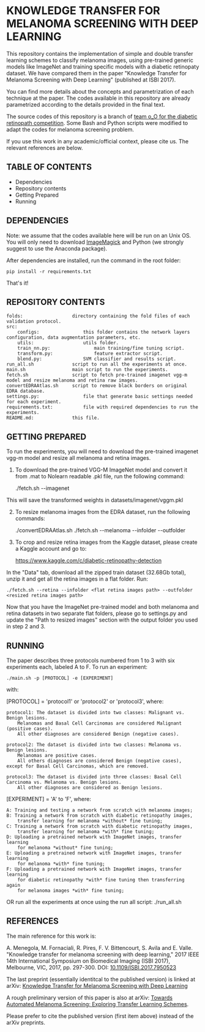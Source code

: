 KNOWLEDGE TRANSFER FOR MELANOMA SCREENING WITH DEEP LEARNING
=========================

This repository contains the implementation of simple and double transfer learning schemes to classify melanoma images, using pre-trained generic models like ImageNet and training specific models with a diabetic retinopaty dataset. We have compared them in the paper "Knowledge Transfer for Melanoma Screening with Deep Learning" (published at ISBI 2017).

You can find more details about the concepts and parametrization of each technique at the paper. The codes available in this repository are already parametrized according to the details provided in the final text.

The source codes of this repository is a branch of [team o_O for the diabetic retinopath competition](https://github.com/sveitser/kaggle_diabetic). Some Bash and Python scripts were modified to adapt the codes for melanoma screening problem.

If you use this work in any academic/official context, please cite us. The relevant references are below.

TABLE OF CONTENTS
------------------

 - Dependencies
 - Repository contents
 - Getting Prepared
 - Running

DEPENDENCIES
-------------

Note: we assume that the codes available here will be run on an Unix OS. You will only need to download [ImageMagick](http://www.imagemagick.org/script/index.php) and Python (we strongly suggest to use the Anaconda package).

After dependencies are installed, run the command in the root folder:

	pip install -r requirements.txt

That's it!

REPOSITORY CONTENTS
--------------------

	folds: 					directory containing the fold files of each validation protocol.
	src:
		configs:				this folder contains the network layers configuration, data augmentation parameters, etc.
		utils:					utils folder.
		train_nn.py:				main training/fine tuning script.
		transform.py:				feature extractor script.
		blend.py:				SVM classifier and results script.
	run_all.sh 				script to run all the experiments at once.
	main.sh					main script to run the experiments.
	fetch.sh				script to fetch pre-trained imagenet vgg-m model and resize melanoma and retina raw images.
	convertEDRAAtlas.sh		script to remove black borders on original EDRA database.
	settings.py:				file that generate basic settings needed for each experiment.
	requirements.txt: 			file with required dependencies to run the experiments.
	README.md:	 			this file.

GETTING PREPARED
--------
To run the experiments, you will need to download the pre-trained imagenet vgg-m model and resize all melanoma and retina images.

1) To download the pre-trained VGG-M ImageNet model and convert it from .mat to Nolearn readable .pkl file, run the following command:

	./fetch.sh --imagenet

This will save the transformed weights in datasets/imagenet/vggm.pkl

2) To resize melanoma images from the EDRA dataset, run the following commands:

	./convertEDRAAtlas.sh <EDRAS CD-ROM Image path>  <target path>
	./fetch.sh --melanoma --infolder <converted images path> --outfolder <resized melanoma images path>

3) To crop and resize retina images from the Kaggle dataset, please create a Kaggle account and go to:

	https://www.kaggle.com/c/diabetic-retinopathy-detection

In the "Data" tab, download all the zipped train dataset (32.68Gb total), unzip it and get all the retina images in a flat folder. Run:

	./fetch.sh --retina --infolder <flat retina images path> --outfolder <resized retina images path>

Now that you have the ImageNet pre-trained model and both melanoma and retina datasets in two separate flat folders, please go to settings.py and update the "Path to resized images" section with the output folder you used in step 2 and 3.

RUNNING
--------
The paper describes three protocols numbered from 1 to 3 with six experiments each, labeled A to F. To run an experiment:

	./main.sh -p [PROTOCOL] -e [EXPERIMENT]

with:

[PROTOCOL] = 'protocol1' or 'protocol2' or 'protocol3', where:

	protocol1: The dataset is divided into two classes: Malignant vs. Benign lesions. 
		Melanomas and Basal Cell Carcinomas are considered Malignant (positive cases).
		All other diagnoses are considered Benign (negative cases).
		
	protocol2: The dataset is divided into two classes: Melanoma vs. Benign lesions.
		Melanomas are positive cases.
		All others diagnoses are considered Benign (negative cases), except for Basal Cell Carcinomas, which are removed.
		
	protocol3: The dataset is divided into three classes: Basal Cell Carcinoma vs. Melanoma vs. Benign lesions.
		All other diagnoses are considered as Benign lesions.
		
[EXPERIMENT] = 'A' to 'F', where:

	A: Training and testing a network from scratch with melanoma images;
	B: Training a network from scratch with diabetic retinopathy images,
		transfer learning for melanoma *without* fine tuning;
	C: Training a network from scratch with diabetic retinopathy images,
		transfer learning for melanoma *with* fine tuning;
	D: Uploading a pretrained network with ImageNet images, transfer learning
		for melanoma *without* fine tuning;
	E: Uploading a pretrained network with ImageNet images, transfer learning
		for melanoma *with* fine tuning;
	F: Uploading a pretrained network with ImageNet images, transfer learning
		for diabetic retinopathy *with* fine tuning then transferring again
		for melanoma images *with* fine tuning;


OR run all the experiments at once using the run all script:
	./run_all.sh


REFERENCES
---------

The main reference for this work is:

A. Menegola, M. Fornaciali, R. Pires, F. V. Bittencourt, S. Avila and E. Valle.
"Knowledge transfer for melanoma screening with deep learning," 2017 IEEE 14th International Symposium on Biomedical Imaging (ISBI 2017), Melbourne, VIC, 2017, pp. 297-300.
DOI: [10.1109/ISBI.2017.7950523](http://dx.doi.org/10.1109/ISBI.2017.7950523)

The last preprint (essentially identitcal to the published version) is linked at arXiv:
[Knowledge Transfer for Melanoma Screening with Deep Learning](https://arxiv.org/abs/1703.07479)

A rough preliminary version of this paper is also at arXiv:
[Towards Automated Melanoma Screening: Exploring Transfer Learning Schemes](http://128.84.21.199/pdf/1609.01228).

Please prefer to cite the published version (first item above) instead of the arXiv preprints.
